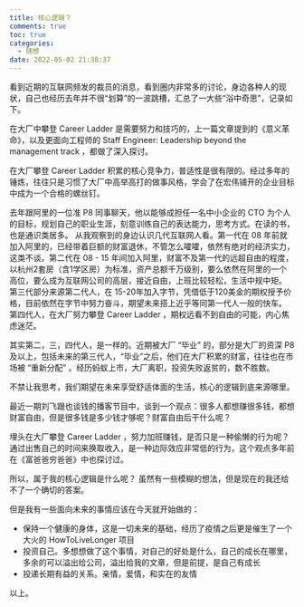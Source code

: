 ```yaml
---
title: 核心逻辑？
comments: true
toc: true
categories:
  - 随想
date: 2022-05-02 21:38:37
---
```


看到近期的互联网频发的裁员的消息，看到圈内非常多的讨论，身边各种人的现状，自己也经历去年并不很“划算”的一波跳槽，汇总了一大些“浴中奇思”，记录如下。

在大厂中攀登 Career Ladder 是需要努力和技巧的，上一篇文章提到的《意义革命》，以及更面向工程师的 Staff Engineer: Leadership beyond the management track  ，都做了深入探讨。

在大厂攀登 Career Ladder 积累的核心竞争力，普适性是很有限的。经过多年的锤炼，往往只是习惯了大厂中高举高打的做事风格，学会了在宏伟铺开的企业目标中成为一个合格的螺丝钉。

去年跟阿里的一位准 P8 同事聊天，他以能够成担任一名中小企业的 CTO 为个人的目标，规划自己的职业生涯，刻意训练自己的表达能力，思考方式。在读的书，也是通识类居多。
从我观察到的身边认识几代互联网人看。第一代在 08 年前就加入阿里的，已经带着巨额的财富退休，不管怎么嚯嚯，依然有绝对的经济实力，这类不谈。第二代在 08 - 15 年间加入阿里，财富不及第一代的远超自由的程度，以杭州2套房（含1学区房）为标准，资产总额千万级别，要么依然在阿里的一个高位，要么成为互联网公司的高层，接近自由，上班比较轻松，生活中规中矩。
第三代部分来源第二代人，在 15-20年加入字节，凭借低于120美金的期权授予价格，目前依然在字节中努力奋斗，期望未来搭上近乎等同第一代人一般的快车。
第四代人，在大厂努力攀登 Career Ladder ，期权远看不到自由的可能，内心焦虑迷茫。

其实第二，三，四代人，是一样的。近期被大厂 “毕业” 的，部分是大厂的资深 P8 及以上，包括未来的第三代人，“毕业”之后，他们在大厂积累的财富，往往也在市场被 “重新分配” 。经历蚂蚁上市，大厂离职，投资失败返贫的，数不胜数。

不禁让我思考，我们期望在未来享受舒适体面的生活，核心的逻辑到底来源哪里。

最近一期刘飞跟也谈钱的播客节目中，谈到一个观点：很多人都想赚很多钱，都想财富自由，但是很多钱是多少钱才够呢？财富自由后干什么呢？

埋头在大厂攀登 Career Ladder ，努力加班赚钱，是否只是一种偷懒的行为呢？通过出售自己的时间来换取收入，是一种边际效应非常低的行为，这个观点多年前在《富爸爸穷爸爸》中也探讨过。

所以，属于我的核心逻辑是什么呢？
虽然有一些模糊的想法，但是现在的我还给不了一个确切的答案。

但是我有一些面向未来的事情应该在今天就开始做的：

* 保持一个健康的身体，这是一切未来的基础，经历了疫情之后更是催生了一个大火的 HowToLiveLonger 项目
* 投资自己。多想想做了这个事情，对自己的好处是什么，自己的成长在哪里，多余的可以溢出给公司，溢出给我的文章，但是前提，是自己有成长
* 投递长期有益的关系。亲情，爱情，和实在的友情

以上。